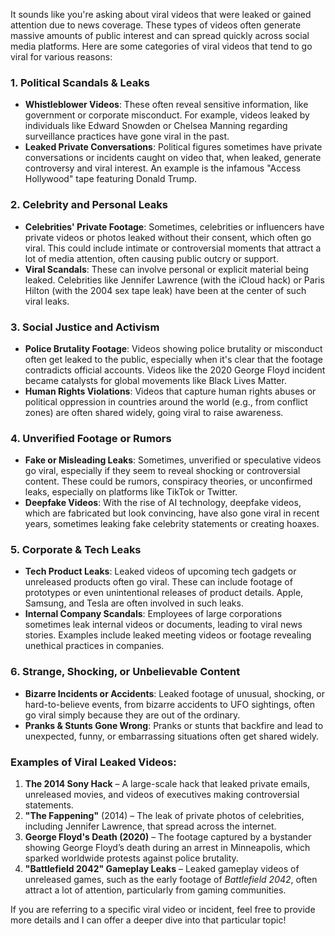 It sounds like you're asking about viral videos that were leaked or gained attention due to news coverage. These types of videos often generate massive amounts of public interest and can spread quickly across social media platforms. Here are some categories of viral videos that tend to go viral for various reasons:

### 1. **Political Scandals & Leaks**
   - **Whistleblower Videos**: These often reveal sensitive information, like government or corporate misconduct. For example, videos leaked by individuals like Edward Snowden or Chelsea Manning regarding surveillance practices have gone viral in the past.
   - **Leaked Private Conversations**: Political figures sometimes have private conversations or incidents caught on video that, when leaked, generate controversy and viral interest. An example is the infamous "Access Hollywood" tape featuring Donald Trump.

### 2. **Celebrity and Personal Leaks**
   - **Celebrities' Private Footage**: Sometimes, celebrities or influencers have private videos or photos leaked without their consent, which often go viral. This could include intimate or controversial moments that attract a lot of media attention, often causing public outcry or support.
   - **Viral Scandals**: These can involve personal or explicit material being leaked. Celebrities like Jennifer Lawrence (with the iCloud hack) or Paris Hilton (with the 2004 sex tape leak) have been at the center of such viral leaks.

### 3. **Social Justice and Activism**
   - **Police Brutality Footage**: Videos showing police brutality or misconduct often get leaked to the public, especially when it's clear that the footage contradicts official accounts. Videos like the 2020 George Floyd incident became catalysts for global movements like Black Lives Matter.
   - **Human Rights Violations**: Videos that capture human rights abuses or political oppression in countries around the world (e.g., from conflict zones) are often shared widely, going viral to raise awareness.

### 4. **Unverified Footage or Rumors**
   - **Fake or Misleading Leaks**: Sometimes, unverified or speculative videos go viral, especially if they seem to reveal shocking or controversial content. These could be rumors, conspiracy theories, or unconfirmed leaks, especially on platforms like TikTok or Twitter.
   - **Deepfake Videos**: With the rise of AI technology, deepfake videos, which are fabricated but look convincing, have also gone viral in recent years, sometimes leaking fake celebrity statements or creating hoaxes.

### 5. **Corporate & Tech Leaks**
   - **Tech Product Leaks**: Leaked videos of upcoming tech gadgets or unreleased products often go viral. These can include footage of prototypes or even unintentional releases of product details. Apple, Samsung, and Tesla are often involved in such leaks.
   - **Internal Company Scandals**: Employees of large corporations sometimes leak internal videos or documents, leading to viral news stories. Examples include leaked meeting videos or footage revealing unethical practices in companies.

### 6. **Strange, Shocking, or Unbelievable Content**
   - **Bizarre Incidents or Accidents**: Leaked footage of unusual, shocking, or hard-to-believe events, from bizarre accidents to UFO sightings, often go viral simply because they are out of the ordinary. 
   - **Pranks & Stunts Gone Wrong**: Pranks or stunts that backfire and lead to unexpected, funny, or embarrassing situations often get shared widely.

### Examples of Viral Leaked Videos:
1. **The 2014 Sony Hack** – A large-scale hack that leaked private emails, unreleased movies, and videos of executives making controversial statements.
2. **"The Fappening"** (2014) – The leak of private photos of celebrities, including Jennifer Lawrence, that spread across the internet.
3. **George Floyd's Death (2020)** – The footage captured by a bystander showing George Floyd’s death during an arrest in Minneapolis, which sparked worldwide protests against police brutality.
4. **"Battlefield 2042" Gameplay Leaks** – Leaked gameplay videos of unreleased games, such as the early footage of *Battlefield 2042*, often attract a lot of attention, particularly from gaming communities.

If you are referring to a specific viral video or incident, feel free to provide more details and I can offer a deeper dive into that particular topic!
